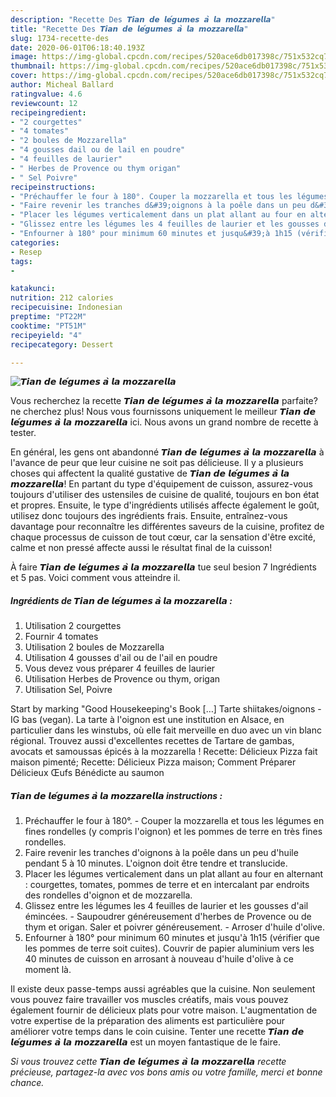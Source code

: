 ```yaml
---
description: "Recette Des 𝙏𝙞𝙖𝙣 𝙙𝙚 𝙡𝙚́𝙜𝙪𝙢𝙚𝙨 𝙖̀ 𝙡𝙖 𝙢𝙤𝙯𝙯𝙖𝙧𝙚𝙡𝙡𝙖"
title: "Recette Des 𝙏𝙞𝙖𝙣 𝙙𝙚 𝙡𝙚́𝙜𝙪𝙢𝙚𝙨 𝙖̀ 𝙡𝙖 𝙢𝙤𝙯𝙯𝙖𝙧𝙚𝙡𝙡𝙖"
slug: 1734-recette-des
date: 2020-06-01T06:18:40.193Z
image: https://img-global.cpcdn.com/recipes/520ace6db017398c/751x532cq70/𝙏𝙞𝙖𝙣-𝙙𝙚-𝙡𝙚́𝙜𝙪𝙢𝙚𝙨-𝙖̀-𝙡𝙖-𝙢𝙤𝙯𝙯𝙖𝙧𝙚𝙡𝙡𝙖-photo-principale-de-la-recette.jpg
thumbnail: https://img-global.cpcdn.com/recipes/520ace6db017398c/751x532cq70/𝙏𝙞𝙖𝙣-𝙙𝙚-𝙡𝙚́𝙜𝙪𝙢𝙚𝙨-𝙖̀-𝙡𝙖-𝙢𝙤𝙯𝙯𝙖𝙧𝙚𝙡𝙡𝙖-photo-principale-de-la-recette.jpg
cover: https://img-global.cpcdn.com/recipes/520ace6db017398c/751x532cq70/𝙏𝙞𝙖𝙣-𝙙𝙚-𝙡𝙚́𝙜𝙪𝙢𝙚𝙨-𝙖̀-𝙡𝙖-𝙢𝙤𝙯𝙯𝙖𝙧𝙚𝙡𝙡𝙖-photo-principale-de-la-recette.jpg
author: Micheal Ballard
ratingvalue: 4.6
reviewcount: 12
recipeingredient:
- "2 courgettes"
- "4 tomates"
- "2 boules de Mozzarella"
- "4 gousses dail ou de lail en poudre"
- "4 feuilles de laurier"
- " Herbes de Provence ou thym origan"
- " Sel Poivre"
recipeinstructions:
- "Préchauffer le four à 180°. Couper la mozzarella et tous les légumes en fines rondelles (y compris l&#39;oignon) et les pommes de terre en très fines rondelles."
- "Faire revenir les tranches d&#39;oignons à la poêle dans un peu d&#39;huile pendant 5 à 10 minutes. L&#39;oignon doit être tendre et translucide."
- "Placer les légumes verticalement dans un plat allant au four en alternant : courgettes, tomates, pommes de terre et en intercalant par endroits des rondelles d&#39;oignon et de mozzarella."
- "Glissez entre les légumes les 4 feuilles de laurier et les gousses d&#39;ail émincées. Saupoudrer généreusement d&#39;herbes de Provence ou de thym et origan. Saler et poivrer généreusement. Arroser d&#39;huile d&#39;olive."
- "Enfourner à 180° pour minimum 60 minutes et jusqu&#39;à 1h15 (vérifier que les pommes de terre soit cuites). Couvrir de papier aluminium vers les 40 minutes de cuisson en arrosant à nouveau d&#39;huile d&#39;olive à ce moment là."
categories:
- Resep
tags:
- 

katakunci:  
nutrition: 212 calories
recipecuisine: Indonesian
preptime: "PT22M"
cooktime: "PT51M"
recipeyield: "4"
recipecategory: Dessert

---
```



![𝙏𝙞𝙖𝙣 𝙙𝙚 𝙡𝙚́𝙜𝙪𝙢𝙚𝙨 𝙖̀ 𝙡𝙖 𝙢𝙤𝙯𝙯𝙖𝙧𝙚𝙡𝙡𝙖](https://img-global.cpcdn.com/recipes/520ace6db017398c/751x532cq70/𝙏𝙞𝙖𝙣-𝙙𝙚-𝙡𝙚́𝙜𝙪𝙢𝙚𝙨-𝙖̀-𝙡𝙖-𝙢𝙤𝙯𝙯𝙖𝙧𝙚𝙡𝙡𝙖-photo-principale-de-la-recette.jpg)

Vous recherchez la recette 𝙏𝙞𝙖𝙣 𝙙𝙚 𝙡𝙚́𝙜𝙪𝙢𝙚𝙨 𝙖̀ 𝙡𝙖 𝙢𝙤𝙯𝙯𝙖𝙧𝙚𝙡𝙡𝙖 parfaite? ne cherchez plus! Nous vous fournissons uniquement le meilleur 𝙏𝙞𝙖𝙣 𝙙𝙚 𝙡𝙚́𝙜𝙪𝙢𝙚𝙨 𝙖̀ 𝙡𝙖 𝙢𝙤𝙯𝙯𝙖𝙧𝙚𝙡𝙡𝙖 ici. Nous avons un grand nombre de recette à tester.

En général, les gens ont abandonné 𝙏𝙞𝙖𝙣 𝙙𝙚 𝙡𝙚́𝙜𝙪𝙢𝙚𝙨 𝙖̀ 𝙡𝙖 𝙢𝙤𝙯𝙯𝙖𝙧𝙚𝙡𝙡𝙖 à l'avance de peur que leur cuisine ne soit pas délicieuse. Il y a plusieurs choses qui affectent la qualité gustative de 𝙏𝙞𝙖𝙣 𝙙𝙚 𝙡𝙚́𝙜𝙪𝙢𝙚𝙨 𝙖̀ 𝙡𝙖 𝙢𝙤𝙯𝙯𝙖𝙧𝙚𝙡𝙡𝙖! En partant du type d'équipement de cuisson, assurez-vous toujours d'utiliser des ustensiles de cuisine de qualité, toujours en bon état et propres. Ensuite, le type d'ingrédients utilisés affecte également le goût, utilisez donc toujours des ingrédients frais. Ensuite, entraînez-vous davantage pour reconnaître les différentes saveurs de la cuisine, profitez de chaque processus de cuisson de tout cœur, car la sensation d'être excité, calme et non pressé affecte aussi le résultat final de la cuisson!

<!--inarticleads1-->

À faire 𝙏𝙞𝙖𝙣 𝙙𝙚 𝙡𝙚́𝙜𝙪𝙢𝙚𝙨 𝙖̀ 𝙡𝙖 𝙢𝙤𝙯𝙯𝙖𝙧𝙚𝙡𝙡𝙖 tue seul besion 7 Ingrédients et 5 pas. Voici comment vous atteindre il.

##### Ingrédients de 𝙏𝙞𝙖𝙣 𝙙𝙚 𝙡𝙚́𝙜𝙪𝙢𝙚𝙨 𝙖̀ 𝙡𝙖 𝙢𝙤𝙯𝙯𝙖𝙧𝙚𝙡𝙡𝙖 :

1. Utilisation 2 courgettes
1. Fournir 4 tomates
1. Utilisation 2 boules de Mozzarella
1. Utilisation 4 gousses d&#39;ail ou de l&#39;ail en poudre
1. Vous devez vous préparer 4 feuilles de laurier
1. Utilisation  Herbes de Provence ou thym, origan
1. Utilisation  Sel, Poivre


Start by marking &#34;Good Housekeeping&#39;s Book […] Tarte shiitakes/oignons - IG bas (vegan). La tarte à l&#39;oignon est une institution en Alsace, en particulier dans les winstubs, où elle fait merveille en duo avec un vin blanc régional. Trouvez aussi d&#39;excellentes recettes de Tartare de gambas, avocats et samoussas épicés à la mozzarella ! Recette: Délicieux Pizza fait maison pimenté; Recette: Délicieux Pizza maison; Comment Préparer Délicieux Œufs Bénédicte au saumon 

<!--inarticleads2-->

##### 𝙏𝙞𝙖𝙣 𝙙𝙚 𝙡𝙚́𝙜𝙪𝙢𝙚𝙨 𝙖̀ 𝙡𝙖 𝙢𝙤𝙯𝙯𝙖𝙧𝙚𝙡𝙡𝙖 instructions :

1. Préchauffer le four à 180°. - Couper la mozzarella et tous les légumes en fines rondelles (y compris l&#39;oignon) et les pommes de terre en très fines rondelles.
1. Faire revenir les tranches d&#39;oignons à la poêle dans un peu d&#39;huile pendant 5 à 10 minutes. L&#39;oignon doit être tendre et translucide.
1. Placer les légumes verticalement dans un plat allant au four en alternant : courgettes, tomates, pommes de terre et en intercalant par endroits des rondelles d&#39;oignon et de mozzarella.
1. Glissez entre les légumes les 4 feuilles de laurier et les gousses d&#39;ail émincées. - Saupoudrer généreusement d&#39;herbes de Provence ou de thym et origan. Saler et poivrer généreusement. - Arroser d&#39;huile d&#39;olive.
1. Enfourner à 180° pour minimum 60 minutes et jusqu&#39;à 1h15 (vérifier que les pommes de terre soit cuites). Couvrir de papier aluminium vers les 40 minutes de cuisson en arrosant à nouveau d&#39;huile d&#39;olive à ce moment là.




<!--inarticleads1-->

<p>
Il existe deux passe-temps aussi agréables que la cuisine. Non seulement vous pouvez faire travailler vos muscles créatifs, mais vous pouvez également fournir de délicieux plats pour votre maison. L'augmentation de votre expertise de la préparation des aliments est particulière pour améliorer votre temps dans le coin cuisine. Tenter une recette 𝙏𝙞𝙖𝙣 𝙙𝙚 𝙡𝙚́𝙜𝙪𝙢𝙚𝙨 𝙖̀ 𝙡𝙖 𝙢𝙤𝙯𝙯𝙖𝙧𝙚𝙡𝙡𝙖 est un moyen fantastique de le faire.
</p>

<p>
<i>Si vous trouvez cette 𝙏𝙞𝙖𝙣 𝙙𝙚 𝙡𝙚́𝙜𝙪𝙢𝙚𝙨 𝙖̀ 𝙡𝙖 𝙢𝙤𝙯𝙯𝙖𝙧𝙚𝙡𝙡𝙖 recette précieuse, partagez-la avec vos bons amis ou votre famille, merci et bonne chance.</i>
</p>
